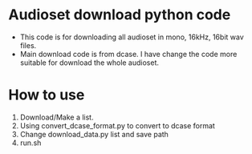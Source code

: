 # Audioset download python code
- This code is for downloading all audioset in mono, 16kHz, 16bit wav files.
- Main download code is from dcase. I have change the code more suitable for download the whole audioset.
# How to use
1. Download/Make a list.
2. Using convert_dcase_format.py to convert to dcase format
3. Change download_data.py list and save path
4. run.sh

